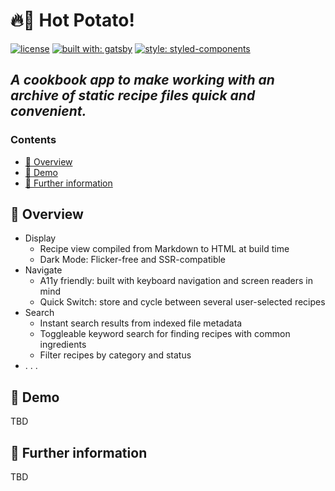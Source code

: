 # 🔥🥔 Hot Potato! <!-- omit in toc -->

[![license](https://img.shields.io/badge/license-MIT-blue.svg)](https://github.com/dbgb/hot-potato/blob/master/README.md)
[![built with: gatsby](https://img.shields.io/badge/built_with-Gatsby-blueviolet?&style=flat)](https://www.gatsbyjs.com)
[![style: styled-components](https://img.shields.io/badge/styling-%F0%9F%92%85%20styled--components-orange.svg?colorB=hotpink&style=flat)](https://github.com/styled-components/styled-components)

## _A cookbook app to make working with an archive of static recipe files quick and convenient._<!-- omit in toc -->

### Contents

- [🔎 Overview](#-overview)
- [🥘 Demo](#-demo)
- [🚀 Further information](#-further-information)

## 🔎 Overview

- Display
  - Recipe view compiled from Markdown to HTML at build time
  - Dark Mode: Flicker-free and SSR-compatible
- Navigate
  - A11y friendly: built with keyboard navigation and screen readers in mind
  - Quick Switch: store and cycle between several user-selected recipes
- Search
  - Instant search results from indexed file metadata
  - Toggleable keyword search for finding recipes with common ingredients
  - Filter recipes by category and status
- . . .

## 🥘 Demo

TBD

## 🚀 Further information

TBD
